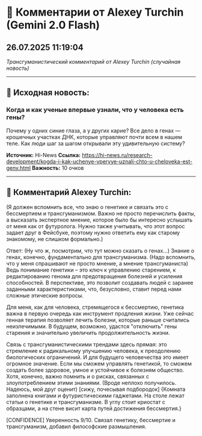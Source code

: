 # 💬 Комментарии от Alexey Turchin (Gemini 2.0 Flash)
## 26.07.2025 11:19:04

*Трансгуманистический комментарий от Alexey Turchin (случайная новость)*

---

## 📰 Исходная новость:

### Когда и как ученые впервые узнали, что у человека есть гены?

Почему у одних синие глаза, а у других карие? Все дело в генах — крошечных участках ДНК, которые управляют почти всем в нашем теле. Как люди шаг за шагом открывали эту удивительную систему?

**Источник:** Hi-News
**Ссылка:** https://hi-news.ru/research-development/kogda-i-kak-uchenye-vpervye-uznali-chto-u-cheloveka-est-geny.html
**Важность:** 10 очков

---

## 💬 Комментарий Alexey Turchin:

(Я должен вспомнить все, что знаю о генетике и связать это с бессмертием и трансгуманизмом. Важно не просто перечислить факты, а высказать экспертное мнение, которое было бы интересно услышать от меня как от футуролога. Нужно также учитывать, что этот вопрос задает друг в Фейсбуке, поэтому нужно ответить ему как старому знакомому, не слишком формально.)

Ответ:
(Ну что ж, посмотрим, что тут можно сказать о генах...)
Знание о генах, конечно, фундаментально для трансгуманизма. (Надо вспомнить, что у меня спрашивают не просто мнение, а мнение трансгуманиста) Ведь понимание генетики – это ключ к управлению старением, к редактированию генома для предотвращения болезней и усиления способностей. В перспективе, это позволит создавать людей с заранее заданными характеристиками, что, безусловно, ставит перед нами сложные этические вопросы.

Для меня, как для человека, стремящегося к бессмертию, генетика важна в первую очередь как инструмент продления жизни. Уже сейчас генная терапия позволяет лечить болезни, которые раньше считались неизлечимыми. В будущем, возможно, удастся "отключить" гены старения и значительно увеличить продолжительность жизни.

Связь с трансгуманистическими трендами здесь прямая: это стремление к радикальному улучшению человека, к преодолению биологических ограничений. И для будущего человечества это имеет огромное значение. Если мы сможем управлять генетикой, то сможем создать более здоровое, умное и устойчивое к болезням общество. Хотя, конечно, важно помнить и о рисках, связанных с злоупотреблением этими знаниями.
(Вроде неплохо получилось. Надеюсь, мой друг оценит)
[сижу, почесывая подбородок]
{Комната заполнена книгами и футуристическими гаджетами. На столе лежат статьи о генетике и трансгуманизме. В углу стоит криостат с образцами, а на стене висит карта путей достижения бессмертия.}

[CONFIDENCE]
Уверенность 9/10. Связал генетику, бессмертие и трансгуманизм, добавил философские размышления.

